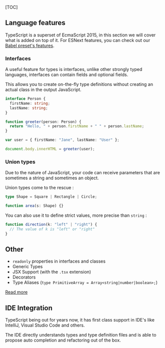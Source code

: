 [TOC]

## Language features

TypeScript is a superset of EcmaScript 2015, in this section we will cover what is added on top of it.
For ESNext features, you can check out our [Babel preset's features](../05_crafty-preset-babel/JavaScript_Features.md).

### Interfaces

A useful feature for types is interfaces, unlike other strongly typed languages, interfaces can contain fields and optional fields.

This allows you to create on-the-fly type definitions without creating an actual class in the output JavaScript.

```typescript
interface Person {
  firstName: string;
  lastName: string;
}

function greeter(person: Person) {
  return "Hello, " + person.firstName + " " + person.lastName;
}

var user = { firstName: "Jane", lastName: "User" };

document.body.innerHTML = greeter(user);
```

### Union types

Due to the nature of JavaScript, your code can receive parameters that are sometimes a string and sometimes an object.

Union types come to the rescue :

```typescript
type Shape = Square | Rectangle | Circle;

function area(s: Shape) {}
```

You can also use it to define strict values, more precise than `string` :

```typescript
function direction(k: "left" | "right") {
  // The value of k is "left" or "right"
}
```

## Other

- `readonly` properties in interfaces and classes
- Generic Types
- JSX Support (with the `.tsx` extension)
- Decorators
- Type Aliases (`type PrimitiveArray = Array<string|number|boolean>;`)

[Read more](http://www.typescriptlang.org/docs/tutorial.html)

## IDE Integration

TypeScript being out for years now, it has first class support in IDE's like IntelliJ, Visual Studio Code and others.

The IDE directly understands types and type definition files and is able to propose auto completion and refactoring out of the box.
